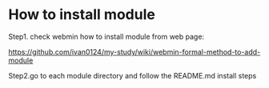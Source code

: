 # How to install module
Step1. check webmin how to install module from web page:

https://github.com/ivan0124/my-study/wiki/webmin-formal-method-to-add-module

Step2.go to each module directory and follow the README.md install steps
